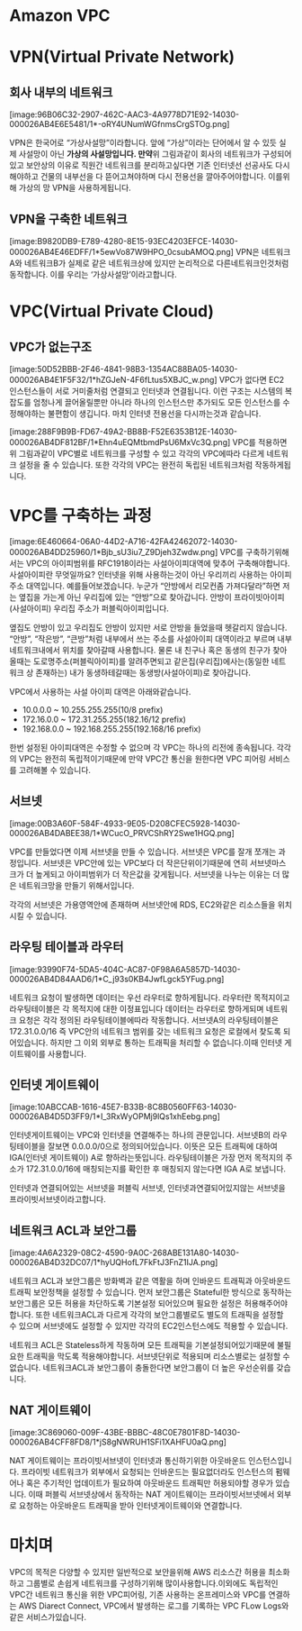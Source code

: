 
# Amazon VPC 
# VPN(Virtual Private Network)
## 회사 내부의 네트워크

[image:96B06C32-2907-462C-AAC3-4A9778D71E92-14030-000026AB4E6E5481/1*-oRY4UNumWGfnmsCrgSTOg.png]

VPN은 한국어로 “가상사설망”이라합니다. 앞에 “가상”이라는 단어에서 알 수 있듯 실제 사설망이 아닌 **가상의 사설망입니다. 만약**위 그림과같이 회사의 네트워크가 구성되어있고 보안상의 이유로 직원간 네트워크를 분리하고싶다면 기존 인터넷선 선공사도 다시해야하고 건물의 내부선을 다 뜯어고쳐야하며 다시 전용선을 깔아주어야합니다. 이를위해 가상의 망 VPN을 사용하게됩니다.

## VPN을 구축한 네트워크
[image:B9820DB9-E789-4280-8E15-93EC4203EFCE-14030-000026AB4E46EDFF/1*5ewVo87W9HPO_0csubAMOQ.png]
VPN은 네트워크A와 네트워크B가 실제로 같은 네트워크상에 있지만 논리적으로 다른네트워크인것처럼 동작합니다. 이를 우리는 ‘가상사설망’이라고합니다.

# VPC(Virtual Private Cloud)
## VPC가 없는구조
[image:50D52BBB-2F46-4841-98B3-1354AC88BA05-14030-000026AB4E1F5F32/1*hZGJeN-4F6fLtus5XBJC_w.png]
VPC가 없다면 EC2 인스턴스들이 서로 거미줄처럼 연결되고 인터넷과 연결됩니다. 이런 구조는 시스템의 복잡도를 엄청나게 끌어올릴뿐만 아니라 하나의 인스턴스만 추가되도 모든 인스턴스를 수정해야하는 불편함이 생깁니다. 마치 인터넷 전용선을 다시까는것과 같습니다.

[image:288F9B9B-FD67-49A2-BB8B-F52E6353B12E-14030-000026AB4DF812BF/1*Ehn4uEQMtbmdPsU6MxVc3Q.png]
VPC를 적용하면 위 그림과같이 VPC별로 네트워크를 구성할 수 있고 각각의 VPC에따라 다르게 네트워크 설정을 줄 수 있습니다. 또한 각각의 VPC는 완전히 독립된 네트워크처럼 작동하게됩니다.

# VPC를 구축하는 과정
[image:6E460664-06A0-44D2-A716-42FA42462072-14030-000026AB4DD25960/1*Bjb_sU3iu7_Z9Djeh3Zwdw.png]
VPC를 구축하기위해서는 VPC의 아이피범위를 RFC1918이라는 사설아이피대역에 맞추어 구축해야합니다. 사설아이피란 무엇일까요? 인터넷을 위해 사용하는것이 아닌 우리끼리 사용하는 아이피주소 대역입니다. 예를들어보겠습니다. 누군가 “안방에서 리모컨좀 가져다달라”하면 저는 옆집을 가는게 아닌 우리집에 있는 “안방”으로 찾아갑니다. 안방이 프라이빗아이피(사설아이피) 우리집 주소가 퍼블릭아이피입니다.

옆집도 안방이 있고 우리집도 안방이 있지만 서로 안방을 들었을때 헷갈리지 않습니다. “안방”, “작은방”, “큰방”처럼 내부에서 쓰는 주소를 사설아이피 대역이라고 부르며 내부 네트워크내에서 위치를 찾아갈때 사용합니다. 물론 내 친구나 혹은 동생의 친구가 찾아올때는 도로명주소(퍼블릭아이피)를 알려주면되고 같은집(우리집)에사는(동일한 네트워크 상 존재하는) 내가 동생하테갈때는 동생방(사설아이피)로 찾아갑니다.

VPC에서 사용하는 사설 아이피 대역은 아래와같습니다.

* 10.0.0.0 ~ 10.255.255.255(10/8 prefix)
* 172.16.0.0 ~ 172.31.255.255(182.16/12 prefix)
* 192.168.0.0 ~ 192.168.255.255(192.168/16 prefix)

한번 설정된 아이피대역은 수정할 수 없으며 각 VPC는 하나의 리전에 종속됩니다. 각각의 VPC는 완전히 독립적이기때문에 만약 VPC간 통신을 원한다면 VPC 피어링 서비스를 고려해볼 수 있습니다.

## 서브넷
[image:00B3A60F-584F-4933-9E05-D208CFEC5928-14030-000026AB4DABEE38/1*WCucO_PRVCShRY2Swe1HGQ.png]

VPC를 만들었다면 이제 서브넷을 만들 수 있습니다. 서브넷은 VPC를 잘개 쪼개는 과정입니다. 서브넷은 VPC안에 있는 VPC보다 더 작은단위이기때문에 연히 서브넷마스크가 더 높게되고 아이피범위가 더 작은값을 갖게됩니다. 서브넷을 나누는 이유는 더 많은 네트워크망을 만들기 위해서입니다.

각각의 서브넷은 가용영역안에 존재하며 서브넷안에 RDS, EC2와같은 리소스들을 위치시킬 수 있습니다.

## 라우팅 테이블과 라우터
[image:93990F74-5DA5-404C-AC87-0F98A6A5857D-14030-000026AB4D84AAD6/1*C_j93s0KB4JwfLgck5YFug.png]

네트워크 요청이 발생하면 데이터는 우선 라우터로 향하게됩니다. 라우터란 목적지이고 라우팅테이블은 각 목적지에 대한 이정표입니다 데이터는 라우터로 향하게되며 네트워크 요청은 각각 정의된 라우팅테이블에따라 작동합니다. 서브넷A의 라우팅테이블은 172.31.0.0/16 즉 VPC안의 네트워크 범위를 갖는 네트워크 요청은 로컬에서 찾도록 되어있습니다. 하지만 그 이외 외부로 통하는 트래픽을 처리할 수 없습니다.이때 인터넷 게이트웨이를 사용합니다.

## 인터넷 게이트웨이
[image:10ABCCAB-1616-45E7-B33B-8C8B0560FF63-14030-000026AB4D5D3FF9/1*I_3RxWyOPMj9lQs1xhEebg.png]

인터넷게이트웨이는 VPC와 인터넷을 연결해주는 하나의 관문입니다. 서브넷B의 라우팅테이블을 잘보면 0.0.0.0/0으로 정의되어있습니다. 이뜻은 모든 트래픽에 대하여 IGA(인터넷 게이트웨이) A로 향하라는뜻입니다. 라우팅테이블은 가장 먼저 목적지의 주소가 172.31.0.0/16에 매칭되는지를 확인한 후 매칭되지 않는다면 IGA A로 보냅니다.

인터넷과 연결되어있는 서브넷을 퍼블릭 서브넷, 인터넷과연결되어있지않는 서브넷을 프라이빗서브넷이라고합니다.

## 네트워크 ACL과 보안그룹
[image:4A6A2329-08C2-4590-9A0C-268ABE131A80-14030-000026AB4D32DC07/1*hyUQHofL7FkFtJ3FnZ1IJA.png]

네트워크 ACL과 보안그룹은 방화벽과 같은 역활을 하며 인바운드 트래픽과 아웃바운드 트래픽 보안정책을 설정할 수 있습니다. 먼저 보안그룹은 Stateful한 방식으로 동작하는 보안그룹은 모든 허용을 차단하도록 기본설정 되어있으며 필요한 설정은 허용해주어야합니다. 또한 네트워크ACL과 다르게 각각의 보안그룹별로도 별도의 트래픽을 설정할 수 있으며 서브넷에도 설정할 수 있지만 각각의 EC2인스턴스에도 적용할 수 있습니다.

네트워크 ACL은 Stateless하게 작동하며 모든 트래픽을 기본설정되어있기때문에 불필요한 트래픽을 막도록 적용해야합니다. 서브넷단위로 적용되며 리소스별로는 설정할 수 없습니다. 네트워크ACL과 보안그룹이 충돌한다면 보안그룹이 더 높은 우선순위를 갖습니다.

## NAT 게이트웨이
[image:3C869060-009F-43BE-BBBC-48C0E7801F8D-14030-000026AB4CFF8FD8/1*jS8gNWRUH1SFi1XAHFU0aQ.png]

NAT 게이트웨이는 프라이빗서브넷이 인터넷과 통신하기위한 아웃바운드 인스턴스입니다. 프라이빗 네트워크가 외부에서 요청되는 인바운드는 필요없더라도 인스턴스의 펌웨어나 혹은 주기적인 업데이트가 필요하여 아웃바운드 트래픽만 허용되야할 경우가 있습니다. 이때 퍼블릭 서브넷상에서 동작하는 NAT 게이트웨이는 프라이빗서브넷에서 외부로 요청하는 아웃바운드 트래픽을 받아 인터넷게이트웨이와 연결합니다.
‌
# 마치며
VPC의 목적은 다양할 수 있지만 일반적으로 보안을위해 AWS 리소스간 허용을 최소화하고 그룹별로 손쉽게 네트워크를 구성하기위해 많이사용합니다.이외에도 독립적인 VPC간 네트워크 통신을 위한 VPC피어링, 기존 사용하는 온프레미스와 VPC를 연결하는 AWS Diarect Connect, VPC에서 발생하는 로그를 기록하는 VPC FLow Logs와같은 서비스가있습니다.
